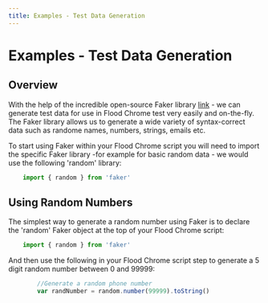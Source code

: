 ```yaml
---
title: Examples - Test Data Generation
---
```


# Examples - Test Data Generation

## Overview

With the help of the incredible open-source Faker library [link](https://github.com/Marak/faker.js) - we can generate test data for use in Flood Chrome test very easily and on-the-fly. The Faker library allows us to generate a wide variety of syntax-correct data such as randome names, numbers, strings, emails etc.

To start using Faker within your Flood Chrome script you will need to import the specific Faker library -for example for basic random data - we would use the following 'random' library:

```typescript
    import { random } from 'faker'
```

## Using Random Numbers

The simplest way to generate a random number using Faker is to declare the 'random' Faker object at the top of your Flood Chrome script:

```typescript
    import { random } from 'faker'
```

And then use the following in your Flood Chrome script step to generate a 5 digit random number between 0 and 99999:

```typescript
        //Generate a random phone number
        var randNumber = random.number(99999).toString()
```
